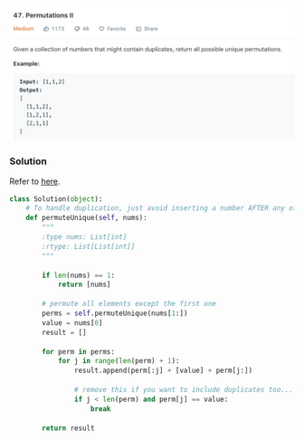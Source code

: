 ![](../images/47.png)
### Solution
Refer to [here](https://leetcode.com/problems/permutations-ii/discuss/18602/9-line-python-solution-with-1-line-to-handle-duplication-beat-99-of-others-%3A-).
```python
class Solution(object):
    # To handle duplication, just avoid inserting a number AFTER any of its duplicates.
    def permuteUnique(self, nums):
        """
        :type nums: List[int]
        :rtype: List[List[int]]
        """

        if len(nums) == 1:
            return [nums]

        # permute all elements except the first one
        perms = self.permuteUnique(nums[1:])
        value = nums[0]
        result = []

        for perm in perms:
            for j in range(len(perm) + 1):
                result.append(perm[:j] + [value] + perm[j:])

                # remove this if you want to include duplicates too...
                if j < len(perm) and perm[j] == value:
                    break

        return result
```